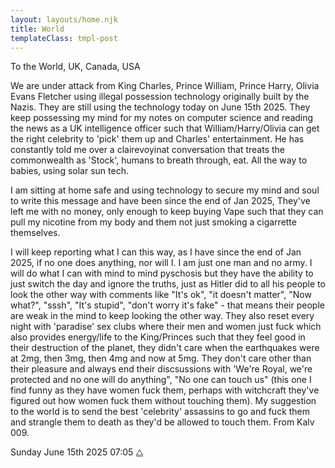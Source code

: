 ```yaml
---
layout: layouts/home.njk
title: World
templateClass: tmpl-post
---
```


To the World, UK, Canada, USA

We are under attack from King Charles, Prince William, Prince Harry, Olivia Evans Fletcher using illegal possession technology originally built by the Nazis.
They are still using the technology today on June 15th 2025. They keep possessing my mind for my notes on computer science and reading the news as a UK intelligence officer such that William/Harry/Olivia can get the right celebrity to 'pick' them up and Charles' entertainment. He has constantly told me over a clairevoyinat conversation that treats the commonwealth as 'Stock', humans to breath through, eat. All the way to babies, using solar sun tech.

I am sitting at home safe and using technology to secure my mind and soul to write this message and have been since the end of Jan 2025, They've left me with no money, only enough to keep buying Vape such that they can pull my nicotine from my body and them not just smoking a cigarrette themselves.

I will keep reporting what I can this way, as I have since the end of Jan 2025, if no one does anything, nor will I. I am just one man and no army. I will do what I can with mind to mind pyschosis but they have the ability to just switch the day and ignore the truths, just as Hitler did to all his people to look the other way with comments like "It's ok", "it doesn't matter", "Now what?", "sssh", "It's stupid", "don't worry it's fake" - that means their people are weak in the mind to keep looking the other way. They also reset every night with 'paradise' sex clubs where their men and women just fuck which also provides energy/life to the King/Princes such that they feel good in their destruction of the planet, they didn't care when the earthquakes were at 2mg, then 3mg, then 4mg and now at 5mg. They don't care other than their pleasure and always end their discsussions with 'We're Royal, we're protected and no one will do anything", "No one can touch us" (this one I find funny as they have women fuck them, perhaps with witchcraft they've figured out how women fuck them without touching them). My suggestion to the world is to send the best 'celebrity' assassins to go and fuck them and strangle them to death as they'd be allowed to touch them. From Kalv 009.

Sunday June 15th 2025 07:05
⧋
